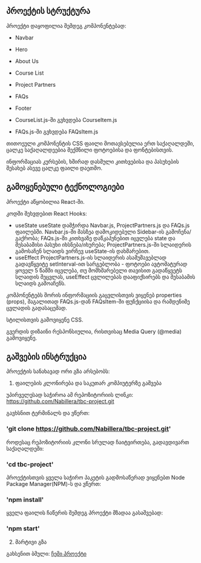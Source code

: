 
## პროექტის სტრუქტურა

პროექტი დაყოფილია შემდეგ კომპონენტებად:

- Navbar
- Hero
- About Us
- Course List
- Project Partners
- FAQs
- Footer
 
- CourseList.js-ში გვხვდება CourseItem.js
- FAQs.js-ში გვხვდება FAQsItem.js

თითოეული კომპონენტის CSS ფაილი მოთავსებულია ერთ საქაღალდეში, ცალკე საქაღალდეებია შექმნილი ფოტოებისა და ფონტებისთვის.

ინფორმაციას კურსების, ხშირად დასმული კითხვებისა და პასუხების შესახებ ასევე ცალკე ფაილი დაეთმო.

## გამოყენებული ტექნოლოგიები

პროექტი აწყობილია React-ში. 

კოდში შეხვდებით React Hooks:

- useState
    useState დამჭირდა Navbar.js, ProjectPartners.js და FAQs.js ფაილებში. 
        Navbar.js-ში მასზეა დამოკიდებული Sidebar-ის გამოჩენა/გაქრობა;
        FAQs.js-ში კითხვაზე დაწკაპუნებით იცვლება state და შესაბამისი პასუხი იხსნება/იხურება;
        ProjectPartners.js-ში სლაიდერის გამოსაჩენ სლაიდს ვირჩევ useState-ის დახმარებით.
- useEffect
    ProjectPartners.js-ის სლაიდერის ასამუშავებლად გადავწყვიტე setInterval-ით სარგებლობა - ფოტოები ავტომატურად ყოველ 5 წამში იცვლება, თუ მომხმარებელი თავისით გადაწყვეტს სლაიდის შეცვლას, useEffect ცვლილებას დააფიქსირებს და შესაბამის სლაიდს გამოაჩენს.

კომპონენტებს შორის ინფორმაციის გაცვლისთვის ვიყენებ properties (props), მაგალითად FAQs.js-დან FAQsItem-ში ფუნქციისა და რამდენიმე ცვლადის გადასაცემად. 

სტილისთვის გამოვიყენე CSS.

გვერდის დიზაინი რესპონსიულია, რისთვისაც Media Query (@media) გამოვიყენე.

## გაშვების ინსტრუქცია

პროექტის სანახავად ორი გზა არსებობს:

1. ფაილების კლონირება და საკუთარ კომპიუტერზე გაშვება

უპირველესად საჭიროა ამ რეპოზიტორიის ლინკი:
https://github.com/Nabillera/tbc-project.git

გავხსნით ტერმინალს და ვწერთ:
### 'git clone https://github.com/Nabillera/tbc-project.git'

როდესაც რეპოზიტორიის კლონი სრულად ჩაიტვირთება, გადავდივართ საქაღალდეში:
### 'cd tbc-project'

პროექტისთვის ყველა საჭირო პაკეტის გადმოსაწერად ვიყენებთ Node Package Manager(NPM)-ს და ვწერთ:
### 'npm install'

ყველა ფაილის ჩაწერის შემდეგ პროექტი მზადაა გასაშვებად:
### 'npm start'

2. მარტივი გზა

გახსენით ბმული:
[ჩემი პროექტი](https://nabillera.github.io/tbc-project/)


